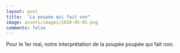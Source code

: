 ```yaml
---
layout: post
title:  "La poupée qui fait non"
image: assets/images/2020-05-01.png
comments: false
---
```


Pour le 1er mai, notre interprétation de la poupée poupée qui fait non.
